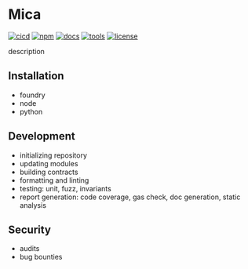 # Mica

[![cicd](https://github.com/vbidin/mica/actions/workflows/cicd.yaml/badge.svg)](https://github.com/vbidin/mica/actions/workflows/cicd.yaml)
[![npm](https://img.shields.io/npm/v/bidin/mica/latest.svg)](https://www.npmjs.com/package/bidin/mica/v/latest)
[![docs](https://img.shields.io/badge/GitBook-Documentation-blue?logo=gitbook&logoColor=white)](https://www.gitbook.com/)
[![tools](https://img.shields.io/badge/Built%20with-Foundry-FFDB1C.svg)](https://book.getfoundry.sh/)
[![license](https://img.shields.io/badge/License-MIT-white.svg)](https://github.com/vbidin/mica/blob/main/LICENSE)

description

## Installation

- foundry
- node
- python

## Development

- initializing repository
- updating modules
- building contracts
- formatting and linting
- testing: unit, fuzz, invariants
- report generation: code coverage, gas check, doc generation, static analysis

## Security

- audits
- bug bounties
